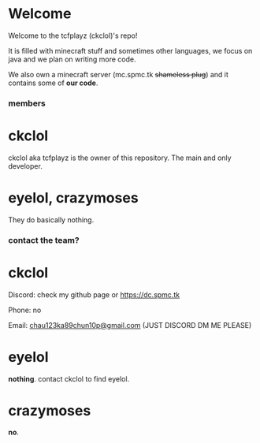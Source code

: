 # Welcome 
Welcome to the tcfplayz (ckclol)'s repo!

It is filled with minecraft stuff and sometimes other languages, we focus on java and we plan on writing more code.

We also own a minecraft server (mc.spmc.tk ~~shameless plug~~) and it contains some of **our code**.

### members
# ckclol
ckclol aka tcfplayz is the owner of this repository. The main and only developer.
# eyelol, crazymoses
They do basically nothing.

### contact the team?
# ckclol
Discord: check my github page or https://dc.spmc.tk

Phone: no

Email: chau123ka89chun10p@gmail.com (JUST DISCORD DM ME PLEASE)

# eyelol
**nothing**. contact ckclol to find eyelol.

# crazymoses
**no**.
